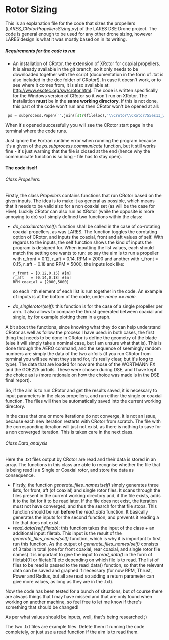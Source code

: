 # Rotor Sizing

This is an explanation file for the code that sizes the propellers (*LARES_CRotorPropellersSizing.py*) of the LARES DSE
Drone project. The code is general enough to be used for any other drone sizing, however LARES'design is what it was
mostly based on in its writing.

##### Requirements for the code to run

- An installation of CRotor, the extension of XRotor for coaxial propellers. It is already available in the git branch,
  so it only needs to be downloaded together with the script (documentation in the form of .txt is also included in the
  doc folder of CRotor!). In case it doesn't work, or to see where it comes from, it is also available
  at: http://www.esotec.org/sw/crotor.html. The code is written specifically for the Windows version of CRotor so it
  won't run on XRotor. The installation **must** be in the **same working directory**. If this is not done, this part of
  the code won't run and then CRotor won't be opened at all:

```python
 ps = subprocess.Popen(''.join([str(fileloc),'\\Crotor\\CRotor755es13_win32\\bin\\xrotor.exe']), shell=True,stdin=subprocess.PIPE, text=True)
```

When it's opened successfully you will see the CRotor start page in the terminal where the code runs.

Just ignore the Fortran runtime error when running the program because it's a given of the *ps.subprocess.communicate*
function, but it still works fine - it's just warning that the file is closed at the end (hence why the communicate
function is so long - file has to stay open).

#### The code itself

###### Class Propellers:

Firstly, the class *Propellers* contains functions that run CRotor based on the given inputs. The idea is to make it as
general as possible, which means that it needs to be valid also for a non coaxial set (as will be the case for Hive).
Luckily CRotor can also run as XRotor (while the opposite is more annoying to do) so I simply defined two functions
within the class:

- *do_coaxialrotor(self):* function shall be called in the case of co-rotating coaxial propellers, as was LARES. The
  function toggles the corotating option of CRotor, and inputs the coaxial, front and aft values of self. With regards
  to the inputs, the self function shows the kind of inputs the program is designed for. When inputting the list values,
  each should match the setting one wants to run: so say the aim is to run a propeller with r_front = 0.12, r_aft =
  0.14, RPM = 2000 and another with r_front = 0.15, r_aft = 0.18 and RPM = 5000, the inputs look like:

  ```
  r_front = [0.12,0.15] #[m]
  r_aft   = [0.14,0.18] #[m]
  RPM_coaxial = [2000,5000]
  ```

  so each i^th element of each list is run together in the code. An example of inputs is at the bottom of the code,
  under *name == main.*

- *do_singlerotor(self)*: this function is for the case of a single propeller per arm. It also allows to compare the
  thrust generated between coaxial and single, by for example plotting them in a graph.

A bit about the functions, since knowing what they do can help understand CRotor as well as follow the process I have
used: in both cases, the first thing that needs to be done in CRotor is define the geometry of the blade (else it will
simply take a nominal case, but I am unsure what that is). This is done through the AERO command, and the sequence of
seemingly random numbers are simply the data of the two airfoils (if you run CRotor from terminal you will see what they
stand for, it's really clear, but it's long to type). The data that are loaded for now are those of the WORTMANN FX and
the GOE225 airfoils. These were chosen during DSE, and I have kept the choice as is (more rationale on how the choice
was made is in the DSE final report).

So, if the aim is to run CRotor and get the results saved, it is necessary to input parameters in the class propellers,
and run either the single or coaxial function. The files will then be automatically saved into the current working
directory.

In the case that one or more iterations do not converge, it is not an issue, because each new iteration restarts with
CRotor from scratch. The file with the corresponding iteration will just not exist, as there is nothing to save for a
non converged iteration. This is taken care in the next class.

###### Class Data_analysis

Here the .txt files output by CRotor are read and their data is stored in an array. The functions in this class are able
to recognise whether the file that is being read is a Single or Coaxial rotor, and store the data as consequence.

- Firstly, the function *generate_files_names(self)* simply generates three lists, for front, aft (of coaxial) and
  single rotor files. It scans through the files present in the current working directory and, if the file exists, adds
  it to the list for it to be read later. If the file does not exist, the iteration must not have converged, and thus
  the search for that file stops. This function should be run **before** the *read_data* function. It basically
  generates the inputs for the second function, and prevents it reading a file that does not exist.
- *read_data(self,filetab)*: this function takes the input of the class + an additional input: filetab. This input is
  the result of the *generate_files_names(self)* function, which is why it is important to first run this function. As
  the output of *generate_files_names(self)* consists of 3 tabs in total (one for front coaxial, rear coaxial, and
  single rotor file names) it is important to give the input to *read_data()* in the form of filetab[0] or filetab[1]
  etc depending on which file is to read. The list of files to be read is passed to the read_data() function, so that
  the relevant data can be saved and graphed if necessary (for now RPM, Thrust, Power and Radius, but all are read so
  adding a return parameter can give more values, as long as they are in the .txt).

Now the code has been tested for a bunch of situations, but of course there are always things that I may have missed and
that are only found when working on another machine, so feel free to let me know if there's something that should be
changed!

As per what values should be inputs, well, that's being researched ;)

The two .txt files are example files. Delete them if running the code completely, or just use a read function if the aim
is to read them. 

